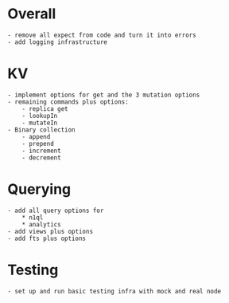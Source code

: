 # Overall
    - remove all expect from code and turn it into errors
    - add logging infrastructure

# KV
    - implement options for get and the 3 mutation options
    - remaining commands plus options:
        - replica get
        - lookupIn
        - mutateIn
    - Binary collection
        - append
        - prepend
        - increment
        - decrement

# Querying
    - add all query options for
        * n1ql
        * analytics
    - add views plus options
    - add fts plus options

# Testing
    - set up and run basic testing infra with mock and real node